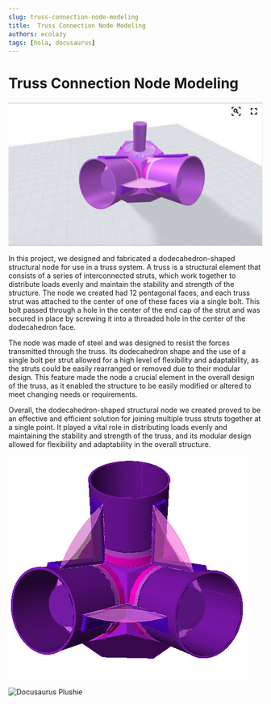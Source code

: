 ```yaml
---
slug: truss-connection-node-modeling
title:  Truss Connection Node Modeling
authors: ecolazy
tags: [hola, docusaurus]
---
```


# Truss Connection Node Modeling

![Docusaurus Plushie](/img/truss-3.png)


In this project, we designed and fabricated a dodecahedron-shaped structural node for use in a truss system. A truss is a structural element that consists of a series of interconnected struts, which work together to distribute loads evenly and maintain the stability and strength of the structure. The node we created had 12 pentagonal faces, and each truss strut was attached to the center of one of these faces via a single bolt. This bolt passed through a hole in the center of the end cap of the strut and was secured in place by screwing it into a threaded hole in the center of the dodecahedron face.

The node was made of steel and was designed to resist the forces transmitted through the truss. Its dodecahedron shape and the use of a single bolt per strut allowed for a high level of flexibility and adaptability, as the struts could be easily rearranged or removed due to their modular design. This feature made the node a crucial element in the overall design of the truss, as it enabled the structure to be easily modified or altered to meet changing needs or requirements.

Overall, the dodecahedron-shaped structural node we created proved to be an effective and efficient solution for joining multiple truss struts together at a single point. It played a vital role in distributing loads evenly and maintaining the stability and strength of the truss, and its modular design allowed for flexibility and adaptability in the overall structure.


![Docusaurus Plushie](/img/truss-1.jpg)

![Docusaurus Plushie](/img/truss-2.jpg)
